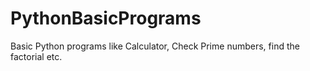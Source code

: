 # PythonBasicPrograms
Basic Python programs like Calculator, Check Prime numbers, find the factorial etc.
